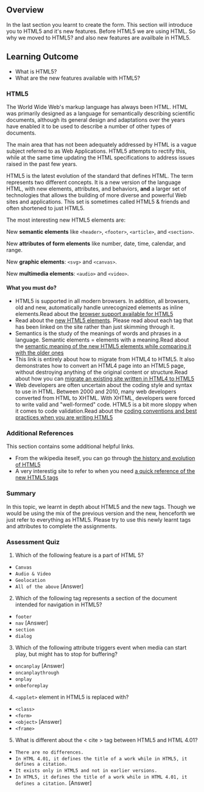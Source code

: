 
## Overview

In the last section you learnt to create the form. This section will introduce you to HTML5 and it's new features. Before HTML5 we are using HTML. So why we moved to HTML5? and also new features are availbale in HTML5.
## Learning Outcome

- What is HTML5?
- What are the new features available with HTML5?

### HTML5


The World Wide Web's markup language has always been HTML. HTML was primarily designed as a language for semantically describing scientific documents, although its general design and adaptations over the years have enabled it to be used to describe a number of other types of documents.

The main area that has not been adequately addressed by HTML is a vague subject referred to as Web Applications. HTML5 attempts to rectify this, while at the same time updating the HTML specifications to address issues raised in the past few years.

HTML5 is the latest evolution of the standard that defines HTML. The term represents two different concepts. It is a new version of the language HTML, with new elements, attributes, and behaviors, **and** a larger set of technologies that allows the building of more diverse and powerful Web sites and applications. This set is sometimes called HTML5 & friends and often shortened to just HTML5.

The most interesting new HTML5 elements are:

New  **semantic elements**  like  `<header>`,  `<footer>`,  `<article>`, and  `<section>`.

New  **attributes of form elements**  like number, date, time, calendar, and range.

New  **graphic elements**:  `<svg>`  and  `<canvas>`.

New  **multimedia elements**:  `<audio>`  and  `<video>`.

#### What you must do?

- HTML5 is supported in all modern browsers. In addition, all browsers, old and new, automatically handle unrecognized elements as inline elements.Read about the [browser support available for HTML5](https://www.w3schools.com/html/html5_browsers.asp)
- Read about the [new HTML5 elements](https://www.w3schools.com/html/html5_new_elements.asp). Please read about each tag that has been linked on the site rather than just skimming through it.
- Semantics is the study of the meanings of words and phrases in a language. Semantic elements = elements with a meaning.Read about the [semantic meaning of the new HTML5 elements while comparing it with the older ones](https://www.w3schools.com/html/html5_semantic_elements.asp)
- This link is entirely about how to migrate from HTML4 to HTML5.
It also demonstrates how to convert an HTML4 page into an HTML5 page, without destroying anything of the original content or structure.Read about how you can [migrate an existing site written in HTML4 to HTML5](https://www.w3schools.com/html/html5_migration.asp)
- Web developers are often uncertain about the coding style and syntax to use in HTML. Between 2000 and 2010, many web developers converted from HTML to XHTML. With XHTML, developers were forced to write valid and "well-formed" code. HTML5 is a bit more sloppy when it comes to code validation.Read about the [coding conventions and best practices when you are writing HTML5](https://www.w3schools.com/html/html5_syntax.asp)

### Additional References

This section contains some additional helpful links.
- From the wikipedia iteself, you can go through [the history and evolution of HTML5](https://en.wikipedia.org/wiki/HTML5)
- A very interestig site to refer to when you need [a quick reference of the new HTML5 tags](http://html5doctor.com/)

### Summary

In this topic, we learnt in depth about HTML5 and the new tags. Though we would be using the mix of the previous version and the new, henceforth we just refer to everything as HTML5. Please try to use this newly learnt tags and attributes to complete the assignments.

### Assessment Quiz

1. Which of the following feature is a part of HTML 5?

- `Canvas`
- `Audio & Video`
- `Geolocation`
- `All of the above` [Answer]

2. Which of the following tag represents a section of the document intended for navigation in HTML5?

- `footer`
- `nav` [Answer]
- `section`
- `dialog`

3. Which of the following attribute triggers event when media can start play, but might has to stop for buffering?

- `oncanplay` [Answer]
- `oncanplaythrough`
- `onplay` 
- `onbeforeplay`

4. `<applet>` element in HTML5 is replaced with?

- `<class>` 
- `<form>`
- `<object>` [Answer]
- `<frame>`

5. What is different about the < cite > tag between HTML5 and HTML 4.01?

- `There are no differences.`
- `In HTML 4.01, it defines the title of a work while in HTML5, it defines a citation.`
- `It exists only in HTML5 and not in earlier versions.` 
- `In HTML5, it defines the title of a work while in HTML 4.01, it defines a citation.` [Answer]

